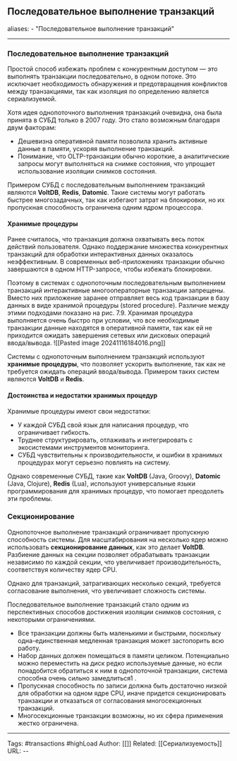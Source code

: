 ## Последовательное выполнение транзакций
aliases: 
	- "Последовательное выполнение транзакций"

---

### Последовательное выполнение транзакций

Простой способ избежать проблем с конкурентным доступом — это выполнять транзакции последовательно, в одном потоке. Это исключает необходимость обнаружения и предотвращения конфликтов между транзакциями, так как изоляция по определению является сериализуемой.

Хотя идея однопоточного выполнения транзакций очевидна, она была принята в СУБД только в 2007 году. Это стало возможным благодаря двум факторам:

- Дешевизна оперативной памяти позволила хранить активные данные в памяти, ускоряя выполнение транзакций.
- Понимание, что OLTP-транзакции обычно короткие, а аналитические запросы могут выполняться на снимке состояния, что упрощает использование изоляции снимков состояния.

Примером СУБД с последовательным выполнением транзакций являются **VoltDB**, **Redis**, **Datomic**. Такие системы могут работать быстрее многозадачных, так как избегают затрат на блокировки, но их пропускная способность ограничена одним ядром процессора.

#### Хранимые процедуры

Ранее считалось, что транзакция должна охватывать весь поток действий пользователя. Однако поддержание множества конкурентных транзакций для обработки интерактивных данных оказалось неэффективным. В современных веб-приложениях транзакции обычно завершаются в одном HTTP-запросе, чтобы избежать блокировки.

Поэтому в системах с однопоточным последовательным выполнением транзакций интерактивные многооператорные транзакции запрещены. Вместо них приложение заранее отправляет весь код транзакции в базу данных в виде хранимой процедуры (stored procedure). Различие между этими подходами показано на рис. 7.9. Хранимая процедура выполняется очень быстро при условии, что все необходимые транзакции данные находятся в оперативной памяти, так как ей не приходится ожидать завершения сетевых или дисковых операций ввода/вывода.
![[Pasted image 20241116184016.png]]

Системы с однопоточным выполнением транзакций используют **хранимые процедуры**, что позволяет ускорить выполнение, так как не требуется ожидать операций ввода/вывода. Примером таких систем являются **VoltDB** и **Redis**.

#### Достоинства и недостатки хранимых процедур

Хранимые процедуры имеют свои недостатки:

- У каждой СУБД свой язык для написания процедур, что ограничивает гибкость.
- Труднее структурировать, отлаживать и интегрировать с экосистемами инструментов мониторинга.
- СУБД чувствительны к производительности, и ошибки в хранимых процедурах могут серьезно повлиять на систему.

Однако современные СУБД, такие как **VoltDB** (Java, Groovy), **Datomic** (Java, Clojure), **Redis** (Lua), используют универсальные языки программирования для хранимых процедур, что помогает преодолеть эти проблемы.

### Секционирование

Однопоточное выполнение транзакций ограничивает пропускную способность системы. Для масштабирования на несколько ядер можно использовать **секционирование данных**, как это делает **VoltDB**. Разбиение данных на секции позволяет обрабатывать транзакции независимо по каждой секции, что увеличивает производительность, соответствуя количеству ядер CPU.

Однако для транзакций, затрагивающих несколько секций, требуется согласование выполнения, что увеличивает сложность системы.

Последовательное выполнение транзакций стало одним из перспективных способов достижения изоляции снимков состояния, с некоторыми ограничениями. 
- Все транзакции должны быть маленькими и быстрыми, поскольку одна-единственная медленная транзакция может застопорить всю работу. 
- Набор данных должен помещаться в памяти целиком. Потенциально можно переместить на диск редко используемые данные, но если понадобится обратиться к ним в однопоточной транзакции, система способна очень сильно замедлиться1 . 
- Пропускная способность по записи должна быть достаточно низкой для обработки на одном ядре CPU, иначе придется секционировать транзакции и отказаться от согласования многосекционных транзакций. 
- Многосекционные транзакции возможны, но их сфера применения жестко ограничена.

---
Tags: #transactions #highLoad
Author: [[]]
Related: [[Сериализуемость]]
URL: -- 